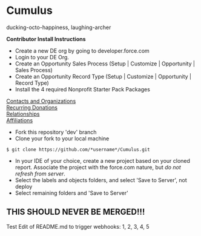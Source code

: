 Cumulus
=======

ducking-octo-happiness, laughing-archer


**Contributor Install Instructions**

* Create a new DE org by going to developer.force.com
* Login to your DE Org. 
* Create an Opportunity Sales Process (Setup | Customize | Opportunity | Sales Process)
* Create an Opportunity Record Type (Setup | Customize | Opportunity | Record Type)
* Install the 4 required Nonprofit Starter Pack Packages  
  
<a href="http://foundation.force.com/packages/contactsandorganizations" target="_blank">Contacts and Organizations</a>  
<a href="http://foundation.force.com/packages/recurringdonations" target="_blank">Recurring Donations</a>  
<a href="http://foundation.force.com/packages/relationships" target="_blank">Relationships</a>  
<a href="http://foundation.force.com/packages/affiliations" target="_blank">Affiliations</a>  
  
* Fork this repository 'dev' branch
* Clone your fork to your local machine
```
$ git clone https://github.com/*username*/Cumulus.git
```
* In your IDE of your choice, create a new project based on your cloned report. Associate the project with the force.com nature, but *do not refresh from server*.
* Select the labels and objects folders, and select 'Save to Server', not deploy
* Select remaining folders and 'Save to Server'

THIS SHOULD NEVER BE MERGED!!!
------------------------------
Test Edit of README.md to trigger webhooks:
1, 2, 3, 4, 5
